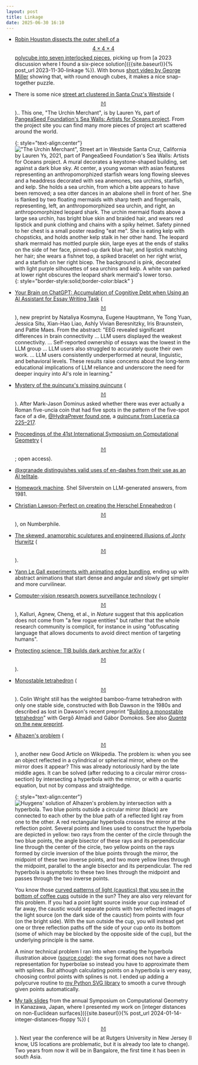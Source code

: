 ```yaml
---
layout: post
title: Linkage
date: 2025-06-30 16:10
---
```

* [Robin Houston dissects the outer shell of a $$4\times 4\times 4$$ polycube into seven interlocked pieces](https://mathstodon.xyz/@robinhouston/114688543989313760), picking up from [a 2023 discussion where I found a six-piece solution]({{site.baseurl}}{% post_url 2023-11-30-linkage %}). With bonus [short video by George Miller](https://youtube.com/shorts/Nm-rith09ys) showing that, with round enough cubes, it makes a nice snap-together puzzle.

* There is some nice [street art clustered in Santa Cruz's Westside](https://mathstodon.xyz/@11011110/114701839249993770) <span style="white-space:nowrap">([$$\mathbb{M}$$](https://ics.uci.edu/~eppstein/pix/scws/)).</span>. This one, "The Urchin Merchant", is by Lauren Ys, part of [PangeaSeed Foundation's Sea Walls: Artists for Oceans project](https://seawalls.org/). From the project site you can find many more pieces of project art scattered around the world.

  {: style="text-align:center"}
!["The Urchin Merchant", Street art in Westside Santa Cruz, California by Lauren Ys, 2021, part of PangeaSeed Foundation's Sea Walls: Artists for Oceans project. A mural decorates a keystone-shaped building, set against a dark blue sky. At center, a young woman with asian features representing an anthropomorphized starfish wears long flowing sleeves and a headdress decorated with sea anemones, sea urchins, starfish, and kelp. She holds a sea urchin, from which a bite appears to have been removed; a sea otter dances in an abalone shell in front of her. She is flanked by two floating mermaids with sharp teeth and fingernails, representing, left, an anthropomorphized sea urchin, and right, an anthropomorphized leopard shark. The urchin mermaid floats above a large sea urchin, has bright blue skin and braided hair, and wears red lipstick and punk clothing and chains with a spiky helmet. Safety pinned to her chest is a small poster reading "eat me". She is eating kelp with chopsticks, and holds another kelp stalk in her other hand. The leopard shark mermaid has mottled purple skin, large eyes at the ends of stalks on the side of her face, pinned-up dark blue hair, and lipstick matching her hair; she wears a fishnet top, a spiked bracelet on her right wrist, and a starfish on her right bicep. The background is pink, decorated with light purple silhouettes of sea urchins and kelp. A white van parked at lower right obscures the leopard shark mermaid's lower torso.](https://ics.uci.edu/~eppstein/pix/scws/TheUrchinMerchant-m.jpg){: style="border-style:solid;border-color:black" }

* [Your Brain on ChatGPT: Accumulation of Cognitive Debt when Using an AI Assistant for Essay Writing Task](https://arxiv.org/abs/2506.08872) <span style="white-space:nowrap">([$$\mathbb{M}$$](https://mathstodon.xyz/@11011110/114705633164499066)),</span> new preprint by 
Nataliya Kosmyna, Eugene Hauptmann, Ye Tong Yuan, Jessica Situ, Xian-Hao Liao, Ashly Vivian Beresnitzky, Iris Braunstein, and Pattie Maes. From the abstract: "EEG revealed significant differences in brain connectivity ... LLM users displayed the weakest connectivity. ... Self-reported ownership of essays was the lowest in the LLM group ... LLM users also struggled to accurately quote their own work. ... LLM users consistently underperformed at neural, linguistic, and behavioral levels. These results raise concerns about the long-term educational implications of LLM reliance and underscore the need for deeper inquiry into AI's role in learning."

* [Mystery of the quincunx's missing quincunx](https://blog.plover.com/history/quincunx.html) <span style="white-space:nowrap">([$$\mathbb{M}$$](https://mathstodon.xyz/@11011110/114713073150099621)).</span> After Mark-Jason Dominus asked whether there was ever actually a Roman five-uncia coin that had five spots in the pattern of the five-spot face of a die, [@HydraPrever found one](https://mathstodon.xyz/@HydrePrever/114713167590014333), a [quincunx from Luceria ca 225–217](https://www.icollector.com/Greek-coins-Apulia-Luceria-Quincunx-ca-225-217-110-70g_i9257671).

* [Proceedings of the 41st International Symposium on Computational Geometry](https://drops.dagstuhl.de/entities/volume/LIPIcs-volume-332) <span style="white-space:nowrap">([$$\mathbb{M}$$](https://mathstodon.xyz/@11011110/114714308369216841);</span> open access).

* [@xgranade distinguishes valid uses of en-dashes from their use as an AI telltale](https://wandering.shop/@xgranade/114656948972832842).

* [Homework machine](https://circumstances.run/@davidgerard/114660742065958004). Shel Silverstein on LLM-generated answers, from 1981.

* [Christian Lawson-Perfect on creating the Herschel Enneahedron](https://www.youtube.com/watch?v=3X2aQIMx5bs) <span style="white-space:nowrap">([$$\mathbb{M}$$](https://mathstodon.xyz/@christianp/114727418154963441)),</span> on Numberphile.

* [The skewed, anamorphic sculptures and engineered illusions of Jonty Hurwitz](https://www.thisiscolossal.com/2013/01/the-skewed-anamorphic-sculptures-and-engineered-illusions-of-jonty-hurwitz/) <span style="white-space:nowrap">([$$\mathbb{M}$$](https://mathstodon.xyz/@gregeganSF/114725662280076589)).</span>

* [Yann Le Gall experiments with animating edge bundling](https://genart.social/@ylegall/114723630020700169), ending up with abstract animations that start dense and angular and slowly get simpler and more curvilinear.

* [Computer-vision research powers surveillance technology](https://doi.org/10.1038/s41586-025-08972-6) <span style="white-space:nowrap">([$$\mathbb{M}$$](https://freeradical.zone/@rcarback/114747813205391271)),</span> Kalluri, Agnew, Cheng, et al., in _Nature_ suggest that this application does not come from "a few rogue entities" but rather that the whole research community is complicit, for instance in using "obfuscating language that allows documents to avoid direct mention of targeting humans".

* [Protecting science: TIB builds dark archive for arXiv](https://blog.tib.eu/2025/05/14/protecting-science-tib-builds-dark-archive-for-arxiv/) <span style="white-space:nowrap">([$$\mathbb{M}$$](https://mathstodon.xyz/@johncarlosbaez/114752342143968527)).</span>

* [Monostable tetrahedron](https://www.solipsys.co.uk/ZimExpt/MonostableTetrahedron.html) <span style="white-space:nowrap">([$$\mathbb{M}$$](https://mathstodon.xyz/@ColinTheMathmo/114750959882071863)).</span> Colin Wright still has the weighted bamboo-frame tetrahedron with only one stable side, constructed with Bob Dawson in the 1980s and described as lost in Dawson's recent preprint "[Building a monostable tetrahedron](https://arxiv.org/abs/2506.19244)" with Gergő Almádi and Gábor Domokos. See also [_Quanta_ on the new preprint](https://www.quantamagazine.org/a-new-pyramid-like-shape-always-lands-the-same-side-up-20250625/).

* [Alhazen's problem](https://en.wikipedia.org/wiki/Alhazen's_problem) <span style="white-space:nowrap">([$$\mathbb{M}$$](https://mathstodon.xyz/@11011110/114763809838163800)),</span> another new Good Article on Wikipedia. The problem is: when you see an object reflected in a cylindrical or spherical mirror, where on the mirror does it appear? This was already notoriously hard by the late middle ages. It can be solved (after reducing to a circular mirror cross-section) by intersecting a hyperbola with the mirror, or with a quartic equation, but not by compass and straightedge.

  {: style="text-align:center"}
![Huygens' solution of Alhazen's problem.by intersection with a hyperbola. Two blue points outside a circular mirror (black) are connected to each other by the blue path  of a reflected light ray from one to the other. A red rectangular hyperbola crosses the mirror at the reflection point. Several points and lines used to construct the hyperbola are depicted in yellow: two rays from the center of the circle through the two blue points, the angle bisector of these rays and its perpendicular line through the center of the circle, two yellow points on the rays formed by circle inversion of the blue points through the mirror, the midpoint of these two inverse points, and two more yellow lines through the midpoint, parallel to the angle bisector and its perpendicular. The red hyperbola is asymptotic to these two lines through the midpoint and passes through the two inverse points.]({{site.baseurl}}/assets/2025/Alhazen-hyperbola.svg)

  You know those [curved patterns of light (caustics) that you see in the bottom of coffee cups](https://chalkdustmagazine.com/features/cardioids-coffee-cups/) outside in the sun? They are also very relevant for this problem. If you had a point light source inside your cup instead of far away, the caustic would separate points with two reflected images of the light source (on the dark side of the caustic) from points with four (on the bright side). With the sun outside the cup, you will instead get one or three reflection paths off the side of your cup onto its bottom (some of which may be blocked by the opposite side of the cup), but the underlying principle is the same.

  A minor technical problem I ran into when creating the hyperbola illustration above ([source code](https://commons.wikimedia.org/wiki/File:Alhazen_hyperbola.svg)): the svg format does not have a direct representation for hyperbolae so instead you have to approximate them with splines. But although calculating points on a hyperbola is very easy, choosing control points with splines is not. I ended up adding a polycurve routine to [my Python SVG library](https://ics.uci.edu/~eppstein/PADS/SVG.py) to smooth a curve through given points automatically.

* [My talk slides](https://ics.uci.edu/~eppstein/pubs/Epp-SoCG-25-slides.pdf) from the annual Symposium on Computational Geometry in Kanazawa, Japan, where I presented my work on [integer distances on non-Euclidean surfaces]({{site.baseurl}}{% post_url 2024-01-14-integer-distances-floppy %}) <span style="white-space:nowrap">([$$\mathbb{M}$$](https://mathstodon.xyz/@11011110/114773963877735657)).</span> Next year the conference will be at Rutgers University in New Jersey (I know, US locations are problematic, but it is already too late to change). Two years from now it will be in Bangalore, the first time it has been in south Asia.